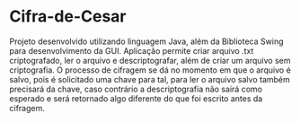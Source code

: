 # Cifra-de-Cesar
Projeto desenvolvido utilizando linguagem Java, além da Biblioteca Swing para desenvolvimento da GUI.
Aplicação permite criar arquivo .txt criptografado, ler o arquivo e descriptografar, além de criar um arquivo sem criptografia.
O processo de cifragem se dá no momento em que o arquivo é salvo, pois é solicitado uma chave para tal, para ler o arquivo salvo também precisará da chave,
caso contrário a descriptografia não sairá como esperado e será retornado algo diferente do que foi escrito antes da cifragem.

